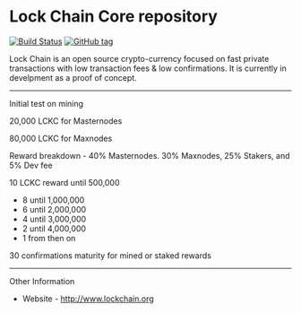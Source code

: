 Lock Chain Core repository
=====================================

[![Build Status](https://travis-ci.org/LockChainChain/lockchain.png)](https://travis-ci.org/LockChainChain/lockchain) [![GitHub tag](https://img.shields.io/github/tag/LockChainChain/lockchain.svg)](https://github.com/lockchainchain/lockchain/tree/v1.1.4)

Lock Chain is an open source crypto-currency focused on fast private transactions with low transaction fees & low confirmations.  It is currently in develpment as a proof of concept. 

------------------------

Initial test on mining

20,000 LCKC for Masternodes

80,000 LCKC for Maxnodes

Reward breakdown -  40% Masternodes. 30% Maxnodes, 25% Stakers, and 5% Dev fee

10 LCKC reward until 500,000
- 8 until 1,000,000
- 6 until 2,000,000
- 4 until 3,000,000
- 2 until 4,000,000
- 1 from then on 

30 confirmations maturity for mined or staked rewards


-------------------------

Other Information

- Website - http://www.lockchain.org
